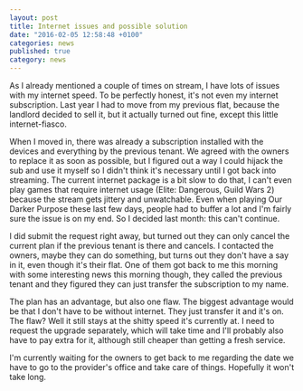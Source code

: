 ```yaml
---
layout: post
title: Internet issues and possible solution
date: "2016-02-05 12:58:48 +0100"
categories: news
published: true
category: news
---
```


As I already mentioned a couple of times on stream, I have lots of issues with my internet speed. To be perfectly honest, it's not even my internet subscription. Last year I had to move from my previous flat, because the landlord decided to sell it, but it actually turned out fine, except this little internet-fiasco.

When I moved in, there was already a subscription installed with the devices and everything by the previous tenant. We agreed with the owners to replace it as soon as possible, but I figured out a way I could hijack the sub and use it myself so I didn't think it's necessary until I got back into streaming. The current internet package is a bit slow to do that, I can't even play games that require internet usage (Elite: Dangerous, Guild Wars 2) because the stream gets jittery and unwatchable. Even when playing Our Darker Purpose these last few days, people had to buffer a lot and I'm fairly sure the issue is on my end. So I decided last month: this can't continue.

I did submit the request right away, but turned out they can only cancel the current plan if the previous tenant is there and cancels. I contacted the owners, maybe they can do something, but turns out they don't have a say in it, even though it's their flat. One of them got back to me this morning with some interesting news this morning though, they called the previous tenant and they figured they can just transfer the subscription to my name.

The plan has an advantage, but also one flaw. The biggest advantage would be that I don't have to be without internet. They just transfer it and it's on. The flaw? Well it still stays at the shitty speed it's currently at. I need to request the upgrade separately, which will take time and I'll probably also have to pay extra for it, although still cheaper than getting a fresh service.

I'm currently waiting for the owners to get back to me regarding the date we have to go to the provider's office and take care of things. Hopefully it won't take long.